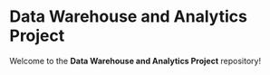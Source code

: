 # Data Warehouse and Analytics Project
Welcome to the **Data Warehouse and Analytics Project** repository!
